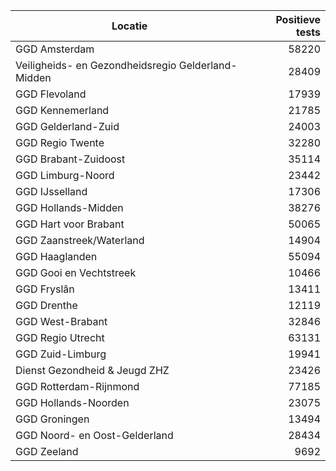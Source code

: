 | Locatie | Positieve tests |
|---------|----------------:|
| GGD Amsterdam                            | 58220 |
| Veiligheids- en Gezondheidsregio Gelderland-Midden | 28409 |
| GGD Flevoland                            | 17939 |
| GGD Kennemerland                         | 21785 |
| GGD Gelderland-Zuid                      | 24003 |
| GGD Regio Twente                         | 32280 |
| GGD Brabant-Zuidoost                     | 35114 |
| GGD Limburg-Noord                        | 23442 |
| GGD IJsselland                           | 17306 |
| GGD Hollands-Midden                      | 38276 |
| GGD Hart voor Brabant                    | 50065 |
| GGD Zaanstreek/Waterland                 | 14904 |
| GGD Haaglanden                           | 55094 |
| GGD Gooi en Vechtstreek                  | 10466 |
| GGD Fryslân                              | 13411 |
| GGD Drenthe                              | 12119 |
| GGD West-Brabant                         | 32846 |
| GGD Regio Utrecht                        | 63131 |
| GGD Zuid-Limburg                         | 19941 |
| Dienst Gezondheid & Jeugd ZHZ            | 23426 |
| GGD Rotterdam-Rijnmond                   | 77185 |
| GGD Hollands-Noorden                     | 23075 |
| GGD Groningen                            | 13494 |
| GGD Noord- en Oost-Gelderland            | 28434 |
| GGD Zeeland                              |  9692 |
